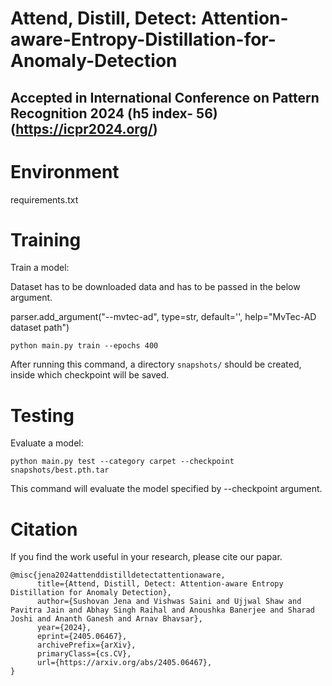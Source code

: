 # Attend, Distill, Detect: Attention-aware-Entropy-Distillation-for-Anomaly-Detection
## Accepted in International Conference on Pattern Recognition 2024 (h5 index- 56) (https://icpr2024.org/)

# Environment
requirements.txt

# Training
Train a model:

Dataset has to be downloaded data and has to be passed in the below argument.

parser.add_argument("--mvtec-ad", type=str, default='', help="MvTec-AD dataset path")
``` 
python main.py train --epochs 400
```
After running this command, a directory `snapshots/` should be created, inside which checkpoint will be saved.

# Testing
Evaluate a model:
```
python main.py test --category carpet --checkpoint snapshots/best.pth.tar
```
This command will evaluate the model specified by --checkpoint argument. 


# Citation

If you find the work useful in your research, please cite our papar.
```
@misc{jena2024attenddistilldetectattentionaware,
      title={Attend, Distill, Detect: Attention-aware Entropy Distillation for Anomaly Detection}, 
      author={Sushovan Jena and Vishwas Saini and Ujjwal Shaw and Pavitra Jain and Abhay Singh Raihal and Anoushka Banerjee and Sharad Joshi and Ananth Ganesh and Arnav Bhavsar},
      year={2024},
      eprint={2405.06467},
      archivePrefix={arXiv},
      primaryClass={cs.CV},
      url={https://arxiv.org/abs/2405.06467}, 
}
```
